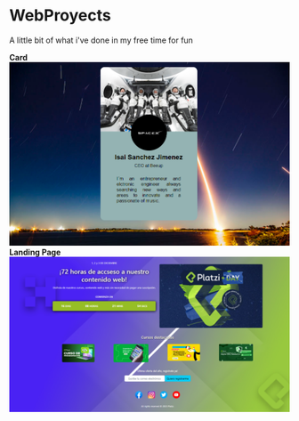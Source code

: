 # WebProyects
A little bit of what i've done in my free time for fun

<strong>Card</strong>
<img src="Card/Card.PNG">
<br>
<strong>Landing Page</strong>
<img src="LandingPage/landingPlatziCopy.PNG"></img>
